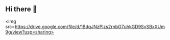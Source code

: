 ## Hi there 👋
<img src=https://drive.google.com/file/d/1BdqJNzPlzs2rnbG7uhkGD9SvSBxXUm9g/view?usp=sharing>
<!--
**dancinoman/dancinoman** is a ✨ _special_ ✨ repository because its `README.md` (this file) appears on your GitHub profile.

Here are some ideas to get you started:

- 🔭 I’m currently working on ...
- 🌱 I’m currently learning ...
- 👯 I’m looking to collaborate on ...
- 🤔 I’m looking for help with ...
- 💬 Ask me about ...
- 📫 How to reach me: ...
- 😄 Pronouns: ...
- ⚡ Fun fact: ...
-->
